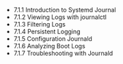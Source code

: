 

- 7.1.1 Introduction to Systemd Journal
- 7.1.2 Viewing Logs with journalctl
- 7.1.3 Filtering Logs
- 7.1.4 Persistent Logging
- 7.1.5 Configuration Journald
- 7.1.6 Analyzing Boot Logs
- 7.1.7 Troubleshooting with Journald